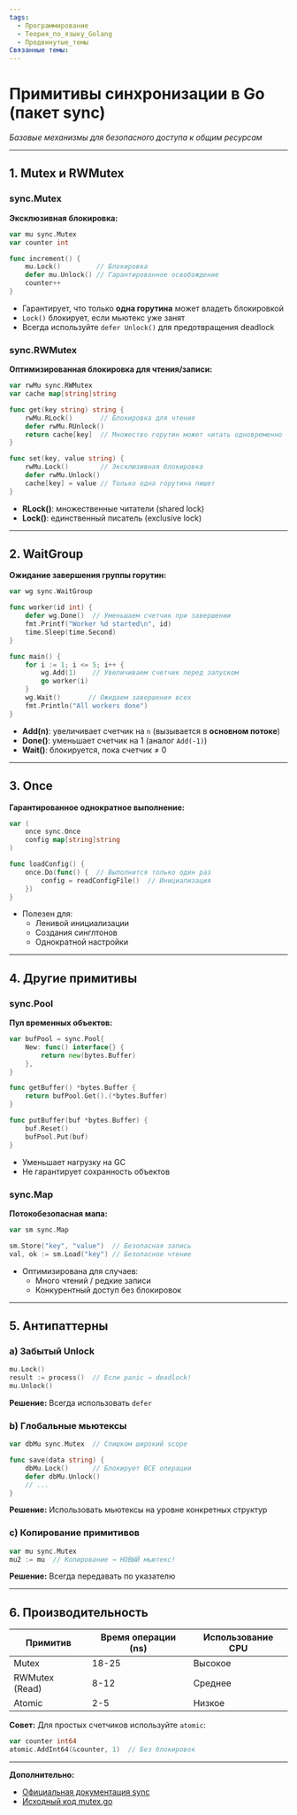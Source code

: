 ```yaml
---
tags:
  - Программирование
  - Теория_по_языку_Golang
  - Продвинутые_темы
Связанные темы:
---
```

# **Примитивы синхронизации в Go (пакет sync)**  
*Базовые механизмы для безопасного доступа к общим ресурсам*

---

## **1. Mutex и RWMutex**  
### **sync.Mutex**  
**Эксклюзивная блокировка:**  
```go
var mu sync.Mutex
var counter int

func increment() {
    mu.Lock()         // Блокировка
    defer mu.Unlock() // Гарантированное освобождение
    counter++
}
```
- Гарантирует, что только **одна горутина** может владеть блокировкой
- `Lock()` блокирует, если мьютекс уже занят
- Всегда используйте `defer Unlock()` для предотвращения deadlock

### **sync.RWMutex**  
**Оптимизированная блокировка для чтения/записи:**  
```go
var rwMu sync.RWMutex
var cache map[string]string

func get(key string) string {
    rwMu.RLock()       // Блокировка для чтения
    defer rwMu.RUnlock()
    return cache[key]  // Множество горутин может читать одновременно
}

func set(key, value string) {
    rwMu.Lock()        // Эксклюзивная блокировка
    defer rwMu.Unlock()
    cache[key] = value // Только одна горутина пишет
}
```
- **RLock()**: множественные читатели (shared lock)
- **Lock()**: единственный писатель (exclusive lock)

---

## **2. WaitGroup**  
**Ожидание завершения группы горутин:**  
```go
var wg sync.WaitGroup

func worker(id int) {
    defer wg.Done()  // Уменьшаем счетчик при завершении
    fmt.Printf("Worker %d started\n", id)
    time.Sleep(time.Second)
}

func main() {
    for i := 1; i <= 5; i++ {
        wg.Add(1)    // Увеличиваем счетчик перед запуском
        go worker(i)
    }
    wg.Wait()       // Ожидаем завершения всех
    fmt.Println("All workers done")
}
```
- **Add(n)**: увеличивает счетчик на `n` (вызывается в **основном потоке**)
- **Done()**: уменьшает счетчик на 1 (аналог `Add(-1)`)
- **Wait()**: блокируется, пока счетчик ≠ 0

---

## **3. Once**  
**Гарантированное однократное выполнение:**  
```go
var (
    once sync.Once
    config map[string]string
)

func loadConfig() {
    once.Do(func() {  // Выполнится только один раз
        config = readConfigFile()  // Инициализация
    })
}
```
- Полезен для:
  - Ленивой инициализации
  - Создания синглтонов
  - Однократной настройки

---

## **4. Другие примитивы**  
### **sync.Pool**  
**Пул временных объектов:**  
```go
var bufPool = sync.Pool{
    New: func() interface{} {
        return new(bytes.Buffer)
    },
}

func getBuffer() *bytes.Buffer {
    return bufPool.Get().(*bytes.Buffer)
}

func putBuffer(buf *bytes.Buffer) {
    buf.Reset()
    bufPool.Put(buf)
}
```
- Уменьшает нагрузку на GC
- Не гарантирует сохранность объектов

### **sync.Map**  
**Потокобезопасная мапа:**  
```go
var sm sync.Map

sm.Store("key", "value")  // Безопасная запись
val, ok := sm.Load("key") // Безопасное чтение
```
- Оптимизирована для случаев:
  - Много чтений / редкие записи
  - Конкурентный доступ без блокировок

---

## **5. Антипаттерны**  
### **a) Забытый Unlock**  
```go
mu.Lock()
result := process()  // Если panic → deadlock!
mu.Unlock()
```
**Решение:** Всегда использовать `defer`

### **b) Глобальные мьютексы**  
```go
var dbMu sync.Mutex  // Слишком широкий scope

func save(data string) {
    dbMu.Lock()      // Блокирует ВСЕ операции
    defer dbMu.Unlock()
    // ...
}
```
**Решение:** Использовать мьютексы на уровне конкретных структур

### **c) Копирование примитивов**  
```go
var mu sync.Mutex
mu2 := mu  // Копирование → НОВЫЙ мьютекс!
```
**Решение:** Всегда передавать по указателю

---

## **6. Производительность**  
| Примитив       | Время операции (ns) | Использование CPU |
|----------------|---------------------|-------------------|
| Mutex          | 18-25               | Высокое           |
| RWMutex (Read) | 8-12                | Среднее           |
| Atomic         | 2-5                 | Низкое           |

**Совет:** Для простых счетчиков используйте `atomic`:
```go
var counter int64
atomic.AddInt64(&counter, 1)  // Без блокировок
```

---

**Дополнительно:**  
- [Официальная документация sync](https://pkg.go.dev/sync)  
- [Исходный код mutex.go](https://github.com/golang/go/blob/master/src/sync/mutex.go)